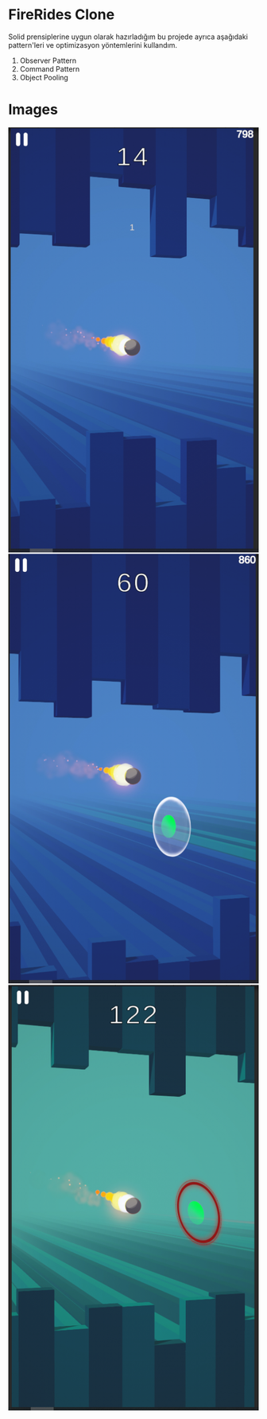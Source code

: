 # FireRides Clone

Solid prensiplerine uygun olarak hazırladığım bu projede ayrıca aşağıdaki pattern'leri ve optimizasyon yöntemlerini kullandım.

1.  Observer Pattern
2.  Command Pattern
3.  Object Pooling

# Images
![Img1](Assets/Images/1.PNG)
![Img2](Assets/Images/2.PNG)
![Img3](Assets/Images/3.PNG)
